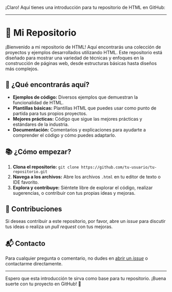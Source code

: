 ¡Claro! Aquí tienes una introducción para tu repositorio de HTML en GitHub:

---

# 📁 Mi Repositorio

¡Bienvenido a mi repositorio de HTML! Aquí encontrarás una colección de proyectos y ejemplos desarrollados utilizando HTML. Este repositorio está diseñado para mostrar una variedad de técnicas y enfoques en la construcción de páginas web, desde estructuras básicas hasta diseños más complejos.

## 🚀 ¿Qué encontrarás aquí?

- **Ejemplos de código:** Diversos ejemplos que demuestran la funcionalidad de HTML.
- **Plantillas básicas:** Plantillas HTML que puedes usar como punto de partida para tus propios proyectos.
- **Mejores prácticas:** Código que sigue las mejores prácticas y estándares de la industria.
- **Documentación:** Comentarios y explicaciones para ayudarte a comprender el código y cómo puedes adaptarlo.

## 📚 ¿Cómo empezar?

1. **Clona el repositorio:** `git clone https://github.com/tu-usuario/tu-repositorio.git`
2. **Navega a los archivos:** Abre los archivos `.html` en tu editor de texto o IDE favorito.
3. **Explora y contribuye:** Siéntete libre de explorar el código, realizar sugerencias, o contribuir con tus propias ideas y mejoras.

## 📜 Contribuciones

Si deseas contribuir a este repositorio, por favor, abre un *issue* para discutir tus ideas o realiza un *pull request* con tus mejoras.

## 📬 Contacto

Para cualquier pregunta o comentario, no dudes en [abrir un *issue*](https://github.com/tu-usuario/tu-repositorio/issues) o contactarme directamente.

---

Espero que esta introducción te sirva como base para tu repositorio. ¡Buena suerte con tu proyecto en GitHub! 🚀

